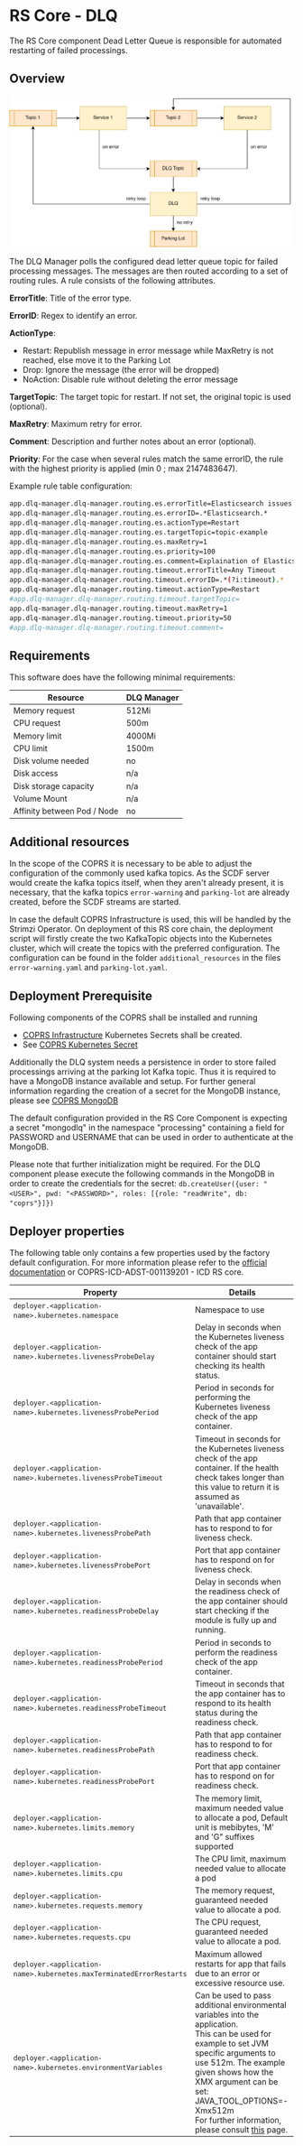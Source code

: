 # RS Core - DLQ

The RS Core component Dead Letter Queue is responsible for automated restarting of failed processings.

## Overview

![overview](media/overview.png "Overview of the DLQ")

The DLQ Manager polls the configured dead letter queue topic for failed processing messages. The messages are then routed according to a set of routing rules. A rule consists of the following attributes.

**ErrorTitle**: Title of the error type.

**ErrorID**: Regex to identify an error.

**ActionType**:
- Restart: Republish message in error message while MaxRetry is not reached, else move it to the Parking Lot
- Drop: Ignore the message (the error will be dropped)
- NoAction: Disable rule without deleting the error message

**TargetTopic**: The target topic for restart. If not set, the original topic is used (optional).

**MaxRetry**: Maximum retry for error.

**Comment**: Description and further notes about an error (optional).

**Priority**: For the case when several rules match the same errorID, the rule with the highest priority is applied (min 0 ; max 2147483647).

Example rule table configuration:
```Bash
app.dlq-manager.dlq-manager.routing.es.errorTitle=Elasticsearch issues
app.dlq-manager.dlq-manager.routing.es.errorID=.*Elasticsearch.*
app.dlq-manager.dlq-manager.routing.es.actionType=Restart
app.dlq-manager.dlq-manager.routing.es.targetTopic=topic-example
app.dlq-manager.dlq-manager.routing.es.maxRetry=1
app.dlq-manager.dlq-manager.routing.es.priority=100
app.dlq-manager.dlq-manager.routing.es.comment=Explaination of Elasticsearch issues
app.dlq-manager.dlq-manager.routing.timeout.errorTitle=Any Timeout
app.dlq-manager.dlq-manager.routing.timeout.errorID=.*(?i:timeout).*
app.dlq-manager.dlq-manager.routing.timeout.actionType=Restart
#app.dlq-manager.dlq-manager.routing.timeout.targetTopic=
app.dlq-manager.dlq-manager.routing.timeout.maxRetry=1
app.dlq-manager.dlq-manager.routing.timeout.priority=50
#app.dlq-manager.dlq-manager.routing.timeout.comment=
```

## Requirements

This software does have the following minimal requirements:

| Resource                    | DLQ Manager |
|-----------------------------|-------------|
| Memory request              |    512Mi    |
| CPU request                 |    500m     |
| Memory limit                |    4000Mi   |
| CPU limit                   |    1500m    |
| Disk volume needed          |    no       |
| Disk access                 |    n/a      |
| Disk storage capacity       |    n/a      |
| Volume Mount                |    n/a      |
| Affinity between Pod / Node |    no       |

## Additional resources
In the scope of the COPRS it is necessary to be able to adjust the configuration of the commonly used kafka topics. As the SCDF server would create the kafka topics itself, when they aren't already present, it is necessary, that the kafka topics ``error-warning`` and ``parking-lot`` are already created, before the SCDF streams are started.

In case the default COPRS Infrastructure is used, this will be handled by the Strimzi Operator. On deployment of this RS core chain, the deployment script will firstly create the two KafkaTopic objects into the Kubernetes cluster, which will create the topics with the preferred configuration. The configuration can be found in the folder ``additional_resources`` in the files ``error-warning.yaml`` and ``parking-lot.yaml``.

## Deployment Prerequisite

Following components of the COPRS shall be installed and running
- [COPRS Infrastructure](https://github.com/COPRS/infrastructure)
Kubernetes Secrets shall be created.
- See [COPRS Kubernetes Secret](/processing-common/doc/secret.md)

Additionally the DLQ system needs a persistence in order to store failed processings arriving at the parking lot Kafka topic. Thus it is required to have a MongoDB instance available and setup. For further general information regarding the creation of a secret for the  MongoDB instance, please see [COPRS MongoDB](/processing-common/doc/secret.md)

The default configuration provided in the RS Core Component is expecting a secret "mongodlq" in the namespace "processing" containing a field for PASSWORD and USERNAME that can be used in order to authenticate at the MongoDB.

Please note that further initialization might be required. For the DLQ component please execute the following commands in the MongoDB in order to create the credentials for the secret:
``
db.createUser({user: "<USER>", pwd: "<PASSWORD>", roles: [{role: "readWrite", db: "coprs"}]})
``

## Deployer properties

The following table only contains a few properties used by the factory default configuration. For more information please refer to the [official documentation](https://docs.spring.io/spring-cloud-dataflow/docs/current/reference/htmlsingle/#configuration-kubernetes-deployer) or COPRS-ICD-ADST-001139201 - ICD RS core.
  
| Property | Details |
|-|-|
| `deployer.<application-name>.kubernetes.namespace` | Namespace to use | 
| `deployer.<application-name>.kubernetes.livenessProbeDelay` | Delay in seconds when the Kubernetes liveness check of the app container should start checking its health status. | 
| `deployer.<application-name>.kubernetes.livenessProbePeriod` | Period in seconds for performing the Kubernetes liveness check of the app container. | 
| `deployer.<application-name>.kubernetes.livenessProbeTimeout` | Timeout in seconds for the Kubernetes liveness check of the app container. If the health check takes longer than this value to return it is assumed as 'unavailable'. | 
| `deployer.<application-name>.kubernetes.livenessProbePath` | Path that app container has to respond to for liveness check. | 
| `deployer.<application-name>.kubernetes.livenessProbePort` | Port that app container has to respond on for liveness check. | 
| `deployer.<application-name>.kubernetes.readinessProbeDelay` | Delay in seconds when the readiness check of the app container should start checking if the module is fully up and running. | 
| `deployer.<application-name>.kubernetes.readinessProbePeriod` | Period in seconds to perform the readiness check of the app container. | 
| `deployer.<application-name>.kubernetes.readinessProbeTimeout` | Timeout in seconds that the app container has to respond to its health status during the readiness check. | 
| `deployer.<application-name>.kubernetes.readinessProbePath` | Path that app container has to respond to for readiness check. | 
| `deployer.<application-name>.kubernetes.readinessProbePort` | Port that app container has to respond on for readiness check. | 
| `deployer.<application-name>.kubernetes.limits.memory` | The memory limit, maximum needed value to allocate a pod, Default unit is mebibytes, 'M' and 'G" suffixes supported | 
| `deployer.<application-name>.kubernetes.limits.cpu` | The CPU limit, maximum needed value to allocate a pod | 
| `deployer.<application-name>.kubernetes.requests.memory` | The memory request, guaranteed needed value to allocate a pod. | 
| `deployer.<application-name>.kubernetes.requests.cpu` | The CPU request, guaranteed needed value to allocate a pod. | 
| `deployer.<application-name>.kubernetes.maxTerminatedErrorRestarts` | Maximum allowed restarts for app that fails due to an error or excessive resource use. | 
| `deployer.<application-name>.kubernetes.environmentVariables` | Can be used to pass additional environmental variables into the application.<br> This can be used for example to set JVM specific arguments to use 512m. The example given shows how the XMX argument can be set: JAVA_TOOL_OPTIONS=-Xmx512m <br> For further information, please consult [this](https://docs.spring.io/spring-cloud-dataflow/docs/current/reference/htmlsingle/#_environment_variables) page. |
